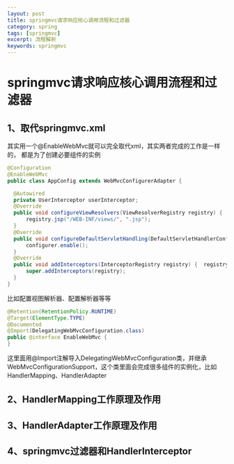```yaml
---
layout: post
title: springmvc请求响应核心调用流程和过滤器
category: spring
tags: [springmvc]
excerpt: 流程解析
keywords: springmvc
---
```


# springmvc请求响应核心调用流程和过滤器

## 1、取代springmvc.xml

其实用一个@EnableWebMvc就可以完全取代xml，其实两者完成的工作是一样的， 都是为了创建必要组件的实例

```java
@Configuration
@EnableWebMvc
public class AppConfig extends WebMvcConfigurerAdapter {

  @Autowired
  private UserInterceptor userInterceptor;
  @Override
  public void configureViewResolvers(ViewResolverRegistry registry) {
      registry.jsp("/WEB-INF/views/", ".jsp");
  }
  @Override
  public void configureDefaultServletHandling(DefaultServletHandlerConfigurer configurer) {
      configurer.enable();
  }
  @Override
  public void addInterceptors(InterceptorRegistry registry) {  registry.addInterceptor(userInterceptor).addPathPatterns("/user/**").excludePathPatterns("");
      super.addInterceptors(registry);
  }
}
```

比如配置视图解析器、配置解析器等等

```java
@Retention(RetentionPolicy.RUNTIME)
@Target(ElementType.TYPE)
@Documented
@Import(DelegatingWebMvcConfiguration.class)
public @interface EnableWebMvc {
}
```

这里面用@Import注解导入DelegatingWebMvcConfiguration类，并继承WebMvcConfigurationSupport，这个类里面会完成很多组件的实例化，比如HandlerMapping、HandlerAdapter

## 2、HandlerMapping工作原理及作用

## 3、HandlerAdapter工作原理及作用

## 4、springmvc过滤器和HandlerInterceptor